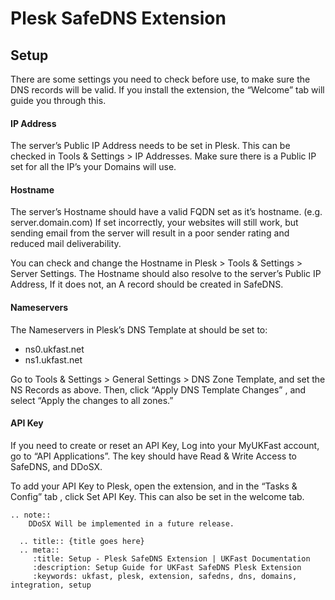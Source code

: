 # Plesk SafeDNS Extension

## Setup

There are some settings you need to check before use, to make sure the DNS records will be valid.
If you install the extension, the “Welcome” tab will guide you through this.

#### IP Address

The server’s Public IP Address needs to be set in Plesk.
This can be checked in Tools & Settings > IP Addresses. 
Make sure there is a Public IP set for all the IP’s your Domains will use.

#### Hostname

The server’s Hostname should have a valid FQDN set as it’s hostname. (e.g. server.domain.com)
If set incorrectly, your websites will still work, but sending email from the server will result in a poor sender rating and reduced mail deliverability.

You can check and change the Hostname in Plesk > Tools & Settings > Server Settings.
The Hostname should also resolve to the server’s Public IP Address, If it does not, an A record should be created in SafeDNS.


#### Nameservers

The Nameservers in Plesk’s DNS Template at should be set to: 
  - ns0.ukfast.net
  - ns1.ukfast.net

Go to Tools & Settings > General Settings > DNS Zone Template, and set the NS Records as above.
Then, click “Apply DNS Template Changes” , and select “Apply the changes to all zones.”

#### API Key

If you need to create or reset an API Key, Log into your MyUKFast account, go to “API Applications”.
The key should have Read & Write Access to SafeDNS, and DDoSX.

To add your API Key to Plesk, open the extension, and in the “Tasks & Config” tab , click Set API Key.
This can also be set in the welcome tab.

```eval_rst
.. note::
    DDoSX Will be implemented in a future release.
```

```eval_rst
  .. title:: {title goes here}
  .. meta::
     :title: Setup - Plesk SafeDNS Extension | UKFast Documentation
     :description: Setup Guide for UKFast SafeDNS Plesk Extension
     :keywords: ukfast, plesk, extension, safedns, dns, domains, integration, setup
```
